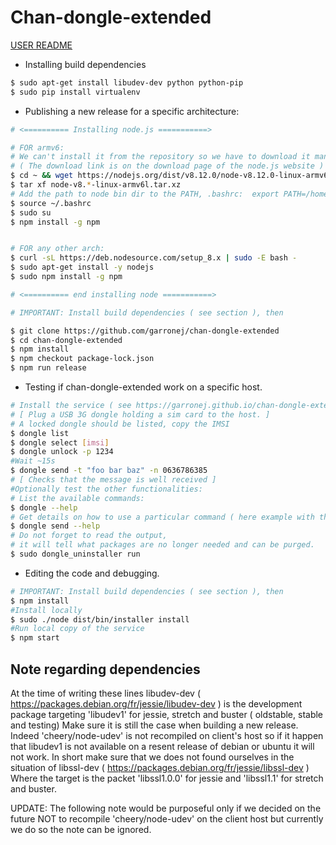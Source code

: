 # Chan-dongle-extended

[USER README](https://garronej.github.io/chan-dongle-extended/)

* Installing build dependencies
````bash
$ sudo apt-get install libudev-dev python python-pip
$ sudo pip install virtualenv
````

* Publishing a new release for a specific architecture:
``` bash
# <========== Installing node.js ===========>

# FOR armv6: 
# We can't install it from the repository so we have to download it manually:
# ( The download link is on the download page of the node.js website )
$ cd ~ && wget https://nodejs.org/dist/v8.12.0/node-v8.12.0-linux-armv6l.tar.xz
$ tar xf node-v8.*-linux-armv6l.tar.xz
# Add the path to node bin dir to the PATH, .bashrc:  export PATH=/home/pi/node-v8.12.0-linux-armv6l/bin:$PATH
$ source ~/.bashrc
$ sudo su
$ npm install -g npm


# FOR any other arch:
$ curl -sL https://deb.nodesource.com/setup_8.x | sudo -E bash -
$ sudo apt-get install -y nodejs
$ sudo npm install -g npm

# <========== end installing node ===========>

# IMPORTANT: Install build dependencies ( see section ), then

$ git clone https://github.com/garronej/chan-dongle-extended
$ cd chan-dongle-extended
$ npm install
$ npm checkout package-lock.json
$ npm run release
```

* Testing if chan-dongle-extended work on a specific host.
``` bash
# Install the service ( see https://garronej.github.io/chan-dongle-extended/ )
# [ Plug a USB 3G dongle holding a sim card to the host. ]
# A locked dongle should be listed, copy the IMSI
$ dongle list 
$ dongle select [imsi]
$ dongle unlock -p 1234
#Wait ~15s
$ dongle send -t "foo bar baz" -n 0636786385
# [ Checks that the message is well received ]
#Optionally test the other functionalities: 
# List the available commands:
$ dongle --help 
# Get details on how to use a particular command ( here example with the 'send' command )
$ dongle send --help
# Do not forget to read the output,
# it will tell what packages are no longer needed and can be purged.
$ sudo dongle_uninstaller run
```

* Editing the code and debugging.
``` bash
# IMPORTANT: Install build dependencies ( see section ), then
$ npm install
#Install locally
$ sudo ./node dist/bin/installer install
#Run local copy of the service
$ npm start 
```

## Note regarding dependencies

At the time of writing these lines libudev-dev ( https://packages.debian.org/fr/jessie/libudev-dev )
is the development package targeting 'libudev1' for jessie, stretch and buster ( oldstable, stable and testing)
Make sure it is still the case when building a new release. 
Indeed 'cheery/node-udev' is not recompiled on client's host so if it happen that libudev1 is not available on a 
resent release of debian or ubuntu it will not work.
In short make sure that we does not found ourselves in the situation of libssl-dev ( https://packages.debian.org/fr/jessie/libssl-dev )
Where the target is the packet 'libssl1.0.0' for jessie and 'libssl1.1' for stretch and buster.

UPDATE: The following note would be purposeful 
only if we decided on the future NOT to recompile
'cheery/node-udev' on the client host but currently 
we do so the note can be ignored.
